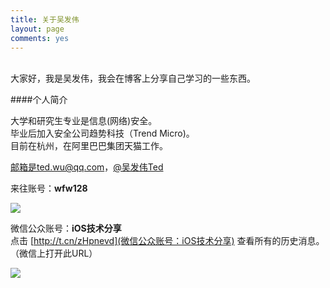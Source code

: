 ```yaml
---
title: 关于吴发伟
layout: page
comments: yes
---
```

<br/>
大家好，我是吴发伟，我会在博客上分享自己学习的一些东西。
<br/>

####个人简介

大学和研究生专业是信息(网络)安全。   
毕业后加入安全公司趋势科技（Trend Micro)。   
目前在杭州，在阿里巴巴集团天猫工作。     

邮箱是ted.wu@qq.com，[@吴发伟Ted](http://weibo.com/wufawei)     

来往账号：**wfw128**

![](http://farm8.staticflickr.com/7364/10855548275_ba1e9acfe2.jpg)

微信公众账号：**iOS技术分享**  
点击 [http://t.cn/zHpnevd](微信公众账号：iOS技术分享) 查看所有的历史消息。（微信上打开此URL）

![](http://farm3.staticflickr.com/2826/10855679484_56b7429bd6.jpg)
